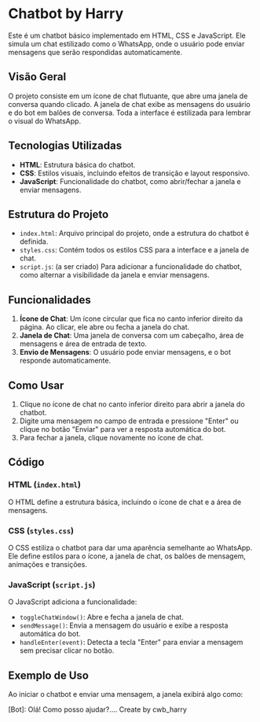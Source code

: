# Chatbot by Harry

Este é um chatbot básico implementado em HTML, CSS e JavaScript. Ele simula um chat estilizado como o WhatsApp, onde o usuário pode enviar mensagens que serão respondidas automaticamente.

## Visão Geral

O projeto consiste em um ícone de chat flutuante, que abre uma janela de conversa quando clicado. A janela de chat exibe as mensagens do usuário e do bot em balões de conversa. Toda a interface é estilizada para lembrar o visual do WhatsApp.

## Tecnologias Utilizadas

- **HTML**: Estrutura básica do chatbot.
- **CSS**: Estilos visuais, incluindo efeitos de transição e layout responsivo.
- **JavaScript**: Funcionalidade do chatbot, como abrir/fechar a janela e enviar mensagens.

## Estrutura do Projeto

- `index.html`: Arquivo principal do projeto, onde a estrutura do chatbot é definida.
- `styles.css`: Contém todos os estilos CSS para a interface e a janela de chat.
- `script.js`: (a ser criado) Para adicionar a funcionalidade do chatbot, como alternar a visibilidade da janela e enviar mensagens.

## Funcionalidades

1. **Ícone de Chat**: Um ícone circular que fica no canto inferior direito da página. Ao clicar, ele abre ou fecha a janela do chat.
2. **Janela de Chat**: Uma janela de conversa com um cabeçalho, área de mensagens e área de entrada de texto.
3. **Envio de Mensagens**: O usuário pode enviar mensagens, e o bot responde automaticamente.

## Como Usar

1. Clique no ícone de chat no canto inferior direito para abrir a janela do chatbot.
2. Digite uma mensagem no campo de entrada e pressione "Enter" ou clique no botão "Enviar" para ver a resposta automática do bot.
3. Para fechar a janela, clique novamente no ícone de chat.

## Código

### HTML (`index.html`)

O HTML define a estrutura básica, incluindo o ícone de chat e a área de mensagens.

### CSS (`styles.css`)

O CSS estiliza o chatbot para dar uma aparência semelhante ao WhatsApp. Ele define estilos para o ícone, a janela de chat, os balões de mensagem, animações e transições.

### JavaScript (`script.js`)

O JavaScript adiciona a funcionalidade:
- `toggleChatWindow()`: Abre e fecha a janela de chat.
- `sendMessage()`: Envia a mensagem do usuário e exibe a resposta automática do bot.
- `handleEnter(event)`: Detecta a tecla "Enter" para enviar a mensagem sem precisar clicar no botão.

## Exemplo de Uso

Ao iniciar o chatbot e enviar uma mensagem, a janela exibirá algo como:



[Bot]: Olá! Como posso ajudar?....
Create by cwb_harry
